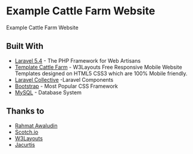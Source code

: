 # Example Cattle Farm Website

Example Cattle Farm Website

## Built With

* [Laravel 5.4](https://laravel.com) - The PHP Framework for Web Artisans
* [Template Cattle Farm](https://w3layouts.com/cattle-farm-agriculture-category-flat-bootstrap-responsive-web-template/) - W3Layouts Free Responsive Mobile Website Templates designed on HTML5 CSS3 which are 100% Mobile friendly.
* [Laravel Collective](https://laravelcollective.com/) -Laravel Components
* [Bootstrap](https://getbootstrap.com) - Most Popular CSS Framework
* [MySQL](https://www.mysql.com) - Database System

## Thanks to

* [Rahmat Awaludin](https://github.com/rawaludin/)
* [Scotch.io](https://scotch.io/tutorials/simple-laravel-crud-with-resource-controllers)
* [W3Layouts](https://w3layouts.com)
* [Jacurtis](https://github.com/jacurtis)

